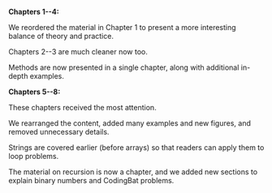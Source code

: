 **Chapters 1--4:**



We reordered the material in Chapter 1 to present a more interesting balance of theory and practice.

Chapters 2--3 are much cleaner now too.

Methods are now presented in a single chapter, along with additional in-depth examples.



**Chapters 5--8:**



These chapters received the most attention.

We rearranged the content, added many examples and new figures, and removed unnecessary details.

Strings are covered earlier (before arrays) so that readers can apply them to loop problems.

The material on recursion is now a chapter, and we added new sections to explain binary numbers and CodingBat problems.
